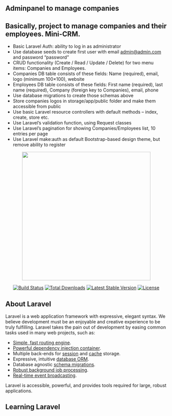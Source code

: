 ## Adminpanel to manage companies
## Basically, project to manage companies and their employees. Mini-CRM.

- Basic Laravel Auth: ability to log in as administrator
- Use database seeds to create first user with email admin@admin.com and password “password”
- CRUD functionality (Create / Read / Update / Delete) for two menu items: Companies and Employees.
- Companies DB table consists of these fields: Name (required), email, logo (minimum 100×100), website
- Employees DB table consists of these fields: First name (required), last name (required), Company (foreign key to Companies), email, phone
- Use database migrations to create those schemas above
- Store companies logos in storage/app/public folder and make them accessible from public
- Use basic Laravel resource controllers with default methods – index, create, store etc.
- Use Laravel’s validation function, using Request classes
- Use Laravel’s pagination for showing Companies/Employees list, 10 entries per page
- Use Laravel make:auth as default Bootstrap-based design theme, but remove ability to register


<p align="center"><a href="https://laravel.com" target="_blank"><img src="https://raw.githubusercontent.com/laravel/art/master/logo-lockup/5%20SVG/2%20CMYK/1%20Full%20Color/laravel-logolockup-cmyk-red.svg" width="400"></a></p>

<p align="center">
<a href="https://travis-ci.org/laravel/framework"><img src="https://travis-ci.org/laravel/framework.svg" alt="Build Status"></a>
<a href="https://packagist.org/packages/laravel/framework"><img src="https://img.shields.io/packagist/dt/laravel/framework" alt="Total Downloads"></a>
<a href="https://packagist.org/packages/laravel/framework"><img src="https://img.shields.io/packagist/v/laravel/framework" alt="Latest Stable Version"></a>
<a href="https://packagist.org/packages/laravel/framework"><img src="https://img.shields.io/packagist/l/laravel/framework" alt="License"></a>
</p>

## About Laravel

Laravel is a web application framework with expressive, elegant syntax. We believe development must be an enjoyable and creative experience to be truly fulfilling. Laravel takes the pain out of development by easing common tasks used in many web projects, such as:

- [Simple, fast routing engine](https://laravel.com/docs/routing).
- [Powerful dependency injection container](https://laravel.com/docs/container).
- Multiple back-ends for [session](https://laravel.com/docs/session) and [cache](https://laravel.com/docs/cache) storage.
- Expressive, intuitive [database ORM](https://laravel.com/docs/eloquent).
- Database agnostic [schema migrations](https://laravel.com/docs/migrations).
- [Robust background job processing](https://laravel.com/docs/queues).
- [Real-time event broadcasting](https://laravel.com/docs/broadcasting).

Laravel is accessible, powerful, and provides tools required for large, robust applications.

## Learning Laravel

